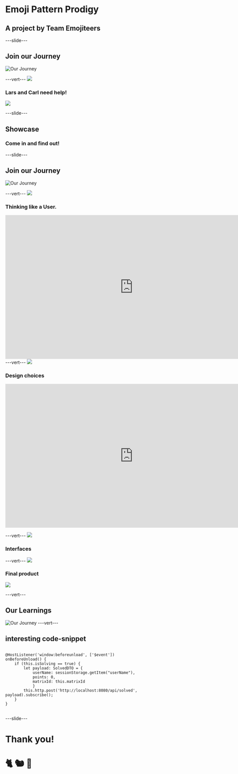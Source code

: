 # Emoji Pattern Prodigy
## A project by Team Emojiteers

---slide---
## Join our Journey
![Our Journey](journey.png)

---vert---
<img src="header1.png">

### Lars and Carl need help!
<img class="r-stretch" src="larsAndCarl.png">

---slide---
## Showcase
### Come in and find out!

---slide---
## Join our Journey
![Our Journey](journey.png)

---vert---
<img class="r-stretch" src="header2.png">

### Thinking like a User.
<iframe style="border: 1px solid rgba(0, 0, 0, 0.1);" width="800" height="450" src="https://trello.com/b/xHKvw8tn.html" allowfullscreen></iframe>
---vert---
<img class="r-stretch" src="header3.png">

### Design choices
<iframe style="border: 1px solid rgba(0, 0, 0, 0.1);" width="800" height="450" src="https://www.figma.com/embed?embed_host=share&url=https%3A%2F%2Fwww.figma.com%2Ffile%2FLBk36Rgko8Hk7mhewKqlcu%2Fepp%3Fnode-id%3D0%253A1%26t%3DFBezmmhlZ9zgC6Yk-1" allowfullscreen></iframe>

---vert---
<img class="r-stretch" src="header4.png">


### Interfaces

---vert---
<img src="header5.png">

### Final product
<img class="r-stretch" src="FinalProduct.png">

---vert---
## Our Learnings
![Our Journey](journey.png)
---vert---

## interesting code-snippet

<link rel="stylesheet" href="plugin/highlight/monokai.css">
<script src="plugin/highlight/highlight.js"></script>
<script>
  Reveal.initialize({
    plugins: [ RevealHighlight ]
  });
</script>
<section>
<pre><code data-trim data-noescape data-line-numbers="1-2|3|4-11">
@HostListener('window:beforeunload', ['$event'])
onBeforeUnload() {
    if (this.isSolving == true) {
        let payload: SolvedDTO = {
            userName: sessionStorage.getItem("userName"),
            points: 0,
            matrixId: this.matrixId
            }
        this.http.post('http://localhost:8080/api/solved', payload).subscribe();
    }
}
</code> </pre>
</section>
---slide---

# Thank you!
# 🐈 🐿️ 🦋